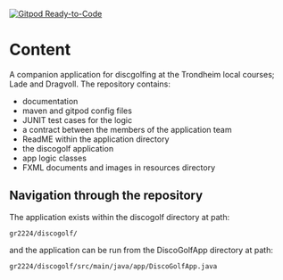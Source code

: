 [![Gitpod Ready-to-Code](https://img.shields.io/badge/Gitpod-Ready--to--Code-blue?logo=gitpod)](https://gitpod.stud.ntnu.no/#https://gitlab.stud.idi.ntnu.no/it1901/groups-2022/gr2224/gr2224/discoGolf)

# Content

A companion application for discgolfing at the Trondheim local courses; Lade and Dragvoll.
The repository contains:

- documentation
- maven and gitpod config files
- JUNIT test cases for the logic
- a contract between the members of the application team
- ReadME within the application directory
- the discogolf application
- app logic classes
- FXML documents and images in resources directory

## Navigation through the repository

The application exists within the discogolf directory at path:

```gr2224/discogolf/```

and the application can be run from the DiscoGolfApp directory at path:

```gr2224/discogolf/src/main/java/app/DiscoGolfApp.java```
